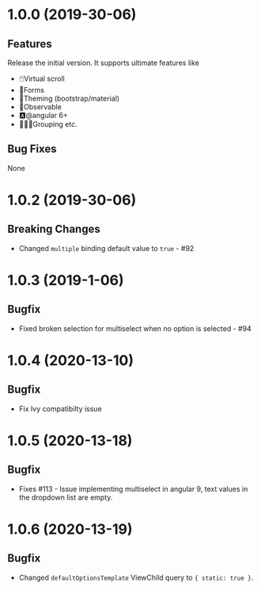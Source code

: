 # 1.0.0 (2019-30-06)

## Features

Release the initial version. It supports ultimate features like
- 🖱️Virtual scroll
- 📃Forms
- 🎨Theming (bootstrap/material)
- 👀Observable
- 🅰️@angular 6+
- 👨‍👧‍👧Grouping
etc.

## Bug Fixes

None

# 1.0.2 (2019-30-06)

## Breaking Changes

- Changed `multiple` binding default value to `true` - #92

# 1.0.3 (2019-1-06)

## Bugfix

- Fixed broken selection for multiselect when no option is selected - #94

# 1.0.4 (2020-13-10)

## Bugfix

- Fix Ivy compatibilty issue

# 1.0.5 (2020-13-18)

## Bugfix

- Fixes #113 - Issue implementing multiselect in angular 9, text values in the dropdown list are empty.

# 1.0.6 (2020-13-19)

## Bugfix

- Changed `defaultOptionsTemplate` ViewChild query to `{ static: true }`.